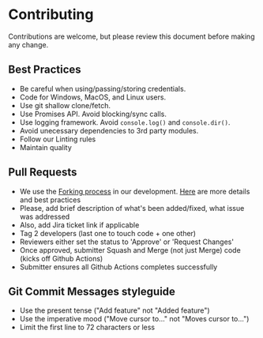 # Contributing

Contributions are welcome, but please review this document before making any change.

## Best Practices

* Be careful when using/passing/storing credentials.
* Code for Windows, MacOS, and Linux users.
* Use git shallow clone/fetch.
* Use Promises API. Avoid blocking/sync calls.
* Use logging framework. Avoid `console.log()` and `console.dir()`.
* Avoid unecessary dependencies to 3rd party modules.
* Follow our Linting rules
* Maintain quality

## Pull Requests

* We use the [Forking process](https://guides.github.com/activities/forking/) in our development. [Here](https://blog.scottlowe.org/2015/01/27/using-fork-branch-git-workflow/) are more details and best practices
* Please, add brief description of what's been added/fixed, what issue was addressed
* Also, add Jira ticket link if applicable
* Tag 2 developers (last one to touch code + one other)
* Reviewers either set the status to 'Approve' or 'Request Changes'
* Once approved, submitter Squash and Merge (not just Merge) code (kicks off Github Actions)
* Submitter ensures all Github Actions completes successfully

## Git Commit Messages styleguide

* Use the present tense ("Add feature" not "Added feature")
* Use the imperative mood ("Move cursor to..." not "Moves cursor to...")
* Limit the first line to 72 characters or less
